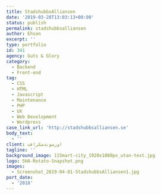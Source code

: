 ```yaml
---
title: StadshubbsAlliansen
date: '2019-03-28T13:03:13+00:00'
status: publish
permalink: stadshubbsalliansen
author: Ehsan
excerpt: ''
type: portfolio
id: 341
agency: Guts & Glory
category:
  - Backend
  - Front-end
tag:
  - CSS
  - HTML
  - Javascript
  - Maintenance
  - PHP
  - UX
  - Web Development
  - Wordpress
case_link_url: 'http://stadshubbsalliansen.se'
body_text:
  - ''
client: اورسوندسکرافت
tagline: ''
background_image: 11Smart-city_1920x1080px_utan-text.jpg
logo: SHA-Rotato-Snapshot.png
images:
  - Screenshot_2019-04-01-StadshubbsAlliansen1.jpg
port_date:
  - '2018'
---
```


